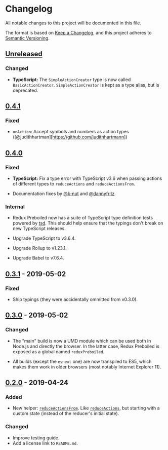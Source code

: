 # Changelog

All notable changes to this project will be documented in this file.

The format is based on [Keep a Changelog](https://keepachangelog.com/en/1.0.0/),
and this project adheres to [Semantic Versioning](https://semver.org/spec/v2.0.0.html).

## [Unreleased]

### Changed

- **TypeScript:** The `SimpleActionCreator` type is now called
  `BasicActionCreator`. `SimpleActionCreator` is kept as a type alias, but
  is deprecated.

## [0.4.1]

### Fixed

- `onAction`: Accept symbols and numbers as action types ([@judithhartman][https://github.com/judithhartmann])

## [0.4.0]

### Fixed

- **TypeScript:** Fix a type error with TypeScript v3.6 when passing actions
  of different types to `reduceActions` and `reduceActionsFrom`.

- Documentation fixes by [@k-nut](https://github.com/k-nut) and
  [@dannyfritz](https://github.com/dannyfritz).

### Internal

- Redux Preboiled now has a suite of TypeScript type definition tests powered
  by [tsd](https://github.com/SamVerschueren/tsd). This should help ensure
  that the typings don't break on new TypeScript releases.

- Upgrade TypeScript to v3.6.4.

- Upgrade Rollup to v1.23.1.

- Upgrade Babel to v7.6.4.

## [0.3.1] - 2019-05-02

### Fixed

- Ship typings (they were accidentally ommitted from v0.3.0).

## [0.3.0] - 2019-05-02

### Changed

- The "main" build is now a UMD module which can be used both in Node.js
  and directly the browser. In the latter case, Redux Preboiled is exposed
  as a global named `reduxPreboiled`.

- All builds (except the `esnext` one) are now transpiled to ES5, which makes
  them work in older browsers (most notably Internet Explorer 11).

## [0.2.0] - 2019-04-24

### Added

- New helper:
  [`reduceActionsFrom`](https://redux-preboiled.js.org/api/reduceactionsfrom).
  Like [`reduceActions`](https://redux-preboiled.js.org/api/reduceactions), but
  starting with a custom state (instead of the reducer's initial state).

### Changed

- Improve testing guide.
- Add a license link to `README.md`.

[Unreleased]: https://github.com/denisw/redux-preboiled/compare/v0.4.1...HEAD
[0.4.1]: https://github.com/denisw/redux-preboiled/compare/v0.4.0...v0.4.1
[0.4.0]: https://github.com/denisw/redux-preboiled/compare/v0.3.1...v0.4.0
[0.3.1]: https://github.com/denisw/redux-preboiled/compare/v0.3.0...v0.3.1
[0.3.0]: https://github.com/denisw/redux-preboiled/compare/v0.2.0...v0.3.0
[0.2.0]: https://github.com/denisw/redux-preboiled/compare/v0.1.0...v0.2.0
